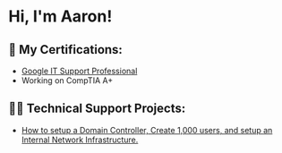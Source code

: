 <h1>Hi, I'm Aaron! 
 
  
<h2>📄 My Certifications:</h2>

- [Google IT Support Professional](https://coursera.org/share/ff169b7007b160275ae64d60fee0b074)
- Working on CompTIA A+

<h2>👨‍💻 Technical Support Projects:</h2>

- [How to setup a Domain Controller, Create 1,000 users, and setup an Internal Network Infrastructure.](https://github.com/aaronglazier30/ActiveDirectoryHomeLab/tree/main)
  
  
